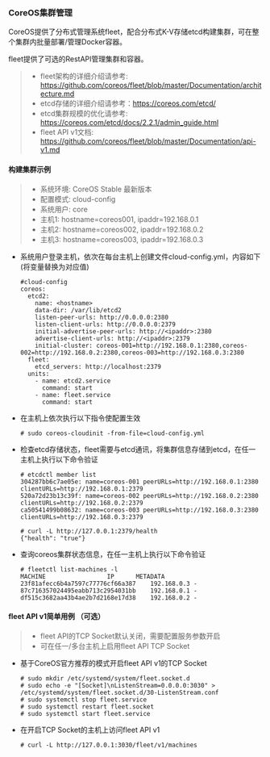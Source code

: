 ### CoreOS集群管理

CoreOS提供了分布式管理系统fleet，配合分布式K-V存储etcd构建集群，可在整个集群内批量部署/管理Docker容器。

fleet提供了可选的RestAPI管理集群和容器。

 > - fleet架构的详细介绍请参考: https://github.com/coreos/fleet/blob/master/Documentation/architecture.md
 > - etcd存储的详细介绍请参考：https://coreos.com/etcd/
 > - etcd集群规模的优化请参考: https://coreos.com/etcd/docs/2.2.1/admin_guide.html
 > - fleet API v1文档: https://github.com/coreos/fleet/blob/master/Documentation/api-v1.md
 
#### 构建集群示例

 > - 系统环境: CoreOS Stable 最新版本
 > - 配置模式: cloud-config
 > - 系统用户: core
 > - 主机1: hostname=coreos001, ipaddr=192.168.0.1
 > - 主机2: hostname=coreos002, ipaddr=192.168.0.2
 > - 主机3: hostname=coreos003, ipaddr=192.168.0.3
 
  * 系统用户登录主机，依次在每台主机上创建文件cloud-config.yml，内容如下 (将变量替换为对应值)
 
        #cloud-config
        coreos:
          etcd2:
            name: <hostname>
            data-dir: /var/lib/etcd2
            listen-peer-urls: http://0.0.0.0:2380
            listen-client-urls: http://0.0.0.0:2379
            initial-advertise-peer-urls: http://<ipaddr>:2380
            advertise-client-urls: http://<ipaddr>:2379
            initial-cluster: coreos-001=http://192.168.0.1:2380,coreos-002=http://192.168.0.2:2380,coreos-003=http://192.168.0.3:2380
          fleet:
            etcd_servers: http://localhost:2379
          units:
            - name: etcd2.service
              command: start
            - name: fleet.service
              command: start
              
  * 在主机上依次执行以下指令使配置生效
  
        # sudo coreos-cloudinit -from-file=cloud-config.yml
        
  * 检查etcd存储状态，fleet需要与etcd通讯，将集群信息存储到etcd，在任一主机上执行以下命令验证
  
        # etcdctl member list
        304287bb6c7ae05e: name=coreos-001 peerURLs=http://192.168.0.1:2380 clientURLs=http://192.168.0.1:2379
        520a72d23b13c39f: name=coreos-002 peerURLs=http://192.168.0.2:2380 clientURLs=http://192.168.0.2:2379
        ca50541499b08632: name=coreos-003 peerURLs=http://192.168.0.3:2380 clientURLs=http://192.168.0.3:2379

        # curl -L http://127.0.0.1:2379/health
        {"health": "true"}

  * 查询coreos集群状态信息，在任一主机上执行以下命令验证

        # fleetctl list-machines -l
        MACHINE					IP		METADATA
        23f81afecc6b4a7597c77776cf66a387	192.168.0.3	-
        87c716357024495eabb713c2954031bb	192.168.0.1	-
        df515c3682aa43b4ae2b7d2168e17d38	192.168.0.2	-
 
#### fleet API v1简单用例 （可选）
  > - fleet API的TCP Socket默认关闭，需要配置服务参数开启
  > - 可在任一/多台主机上启用fleet API TCP Socket
  
  * 基于CoreOS官方推荐的模式开启fleet API v1的TCP Socket
      
        # sudo mkdir /etc/systemd/system/fleet.socket.d
        # sudo echo -e "[Socket]\nListenStream=0.0.0.0:3030" > /etc/systemd/system/fleet.socket.d/30-ListenStream.conf
        # sudo systemctl stop fleet.service
        # sudo systemctl restart fleet.socket
        # sudo systemctl start fleet.service

  * 在开启TCP Socket的主机上访问fleet API v1
  
        # curl -L http://127.0.0.1:3030/fleet/v1/machines
